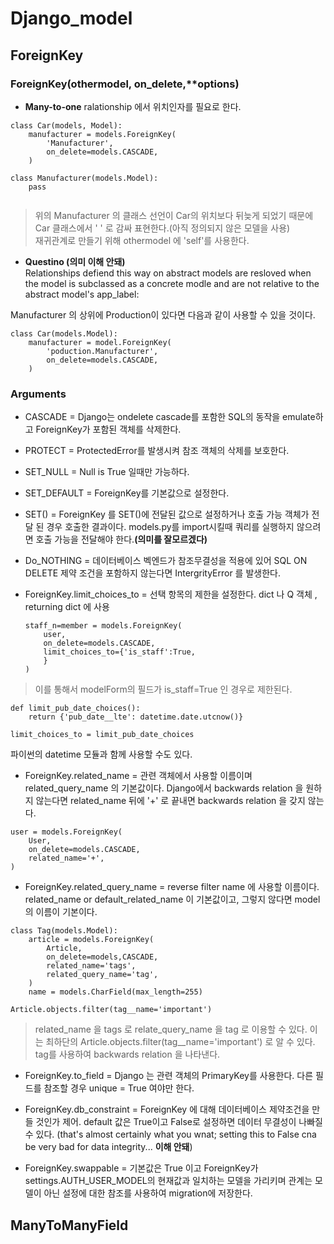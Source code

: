 # Django_model
## ForeignKey
### ForeignKey(othermodel, on_delete,**options)

* **Many-to-one** ralationship 에서 위치인자를 필요로 한다.

```
class Car(models, Model):
	manufacturer = models.ForeignKey(
		'Manufacturer',
		on_delete=models.CASCADE,
	)

class Manufacturer(models.Model):
	pass	
	
```
> 위의 Manufacturer 의 클래스 선언이 Car의 위치보다 뒤늦게 되었기 때문에 Car 클래스에서 ' ' 로 감싸 표현한다.(아직 정의되지 않은 모델을 사용)   
> 재귀관계로 만들기 위해 othermodel 에 'self'를 사용한다.

* **Questino  (의미 이해 안돼)**  
	Relationships defiend this way on abstract models are resloved when the model is subclassed as a concrete modle and are not relative to the abstract model's app_label:
	
Manufacturer 의 상위에 Production이 있다면 다음과 같이 사용할 수 있을 것이다.

```
class Car(models.Model):
	manufacturer = model.ForeignKey(
		'poduction.Manufacturer',
		on_delete=models.CASCADE,
	)
```

### Arguments

* CASCADE = Django는 ondelete cascade를 포함한 SQL의 동작을 emulate하고 ForeignKey가 포함된 객체를 삭제한다.
* PROTECT = ProtectedError를 발생시켜 참조 객체의 삭제를 보호한다. 
* SET_NULL = Null is True 일때만 가능하다.
* SET_DEFAULT = ForeignKey를 기본값으로 설정한다.
* SET() = ForeignKey 를 SET()에 전달된 값으로 설정하거나 호출 가능 객체가 전달 된 경우 호출한 결과이다. models.py를 import시킬때 쿼리를 실행하지 않으려면 호출 가능을 전달해야 한다.**(의미를 잘모르겠다)**
* Do_NOTHING = 데이터베이스 벡엔드가 참조무결성을 적용에 있어 SQL ON DELETE 제약 조건을 포함하지 않는다면 IntergrityError 를 발생한다. 

* ForeignKey.limit\_choices\_to = 선택 항목의 제한을 설정한다. dict 나 Q 객체 , returning dict 에 사용

	```
	staff_n=member = models.ForeignKey(
		user,
		on_delete=models.CASCADE,
		limit_choices_to={'is_staff':True,
		}
	)	
	```
> 이를 통해서 modelForm의 필드가 is_staff=True 인 경우로 제한된다.

```
def limit_pub_date_choices():
	return {'pub_date__lte': datetime.date.utcnow()}
	
limit_choices_to = limit_pub_date_choices	
```
파이썬의 datetime 모듈과 함께 사용할 수도 있다.


* ForeignKey.related\_name = 관련 객체에서 사용할 이름이며 related\_query\_name 의 기본값이다. Django에서 backwards relation 을 원하지 않는다면 related_name 뒤에 '+' 로 끝내면 backwards relation 을 갖지 않는다.

```
user = models.ForeignKey(
	User,
	on_delete=models.CASCADE,
	related_name='+',
)	
```

* ForeignKey.related\_query\_name = reverse filter name 에 사용할 이름이다. related\_name or default\_related\_name 이 기본값이고, 그렇지 않다면 model의 이름이 기본이다.

```
class Tag(models.Model):
	article = models.ForeignKey(
		Article,
		on_delete=models,CASCADE,
		related_name='tags',
		related_query_name='tag',
	)
	name = models.CharField(max_length=255)
	
Article.objects.filter(tag__name='important')	
```
> related_name 을 tags 로 
> relate_query_name 을 tag 로 이용할 수 있다. 
> 이는 최하단의 Article.objects.filter(tag__name='important') 로 알 수 있다. tag를 사용하여 backwards relation 을 나타낸다.

* ForeignKey.to\_field = Django 는 관련 객체의 PrimaryKey를 사용한다. 다른 필드를 참조할 경우 unique = True 여야만 한다.

* ForeignKey.db\_constraint = ForeignKey 에 대해 데이터베이스 제약조건을 만들 것인가 제어. default 값은 True이고 False로 설정하면 데이터 무결성이 나빠질 수 있다. (that's almost certainly what you wnat; setting this to False cna be very bad for data integrity... **이해 안돼**)

* ForeignKey.swappable = 기본값은 True 이고 ForeignKey가 settings.AUTH_USER_MODEL의 현재값과 일치하는 모델을 가리키며 관계는 모델이 아닌 설정에 대한 참조를 사용하여 migration에 저장한다.

## ManyToManyField
